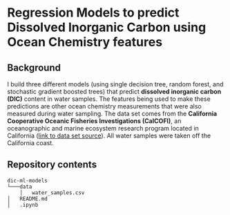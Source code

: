 # Regression Models to predict Dissolved Inorganic Carbon using Ocean Chemistry features

## Background
I build three different models (using single decision tree, random forest, and stochastic gradient boosted trees) that predict **dissolved inorganic carbon (DIC)** content in water samples. The features being used to make these predictions are other ocean chemistry measurements that were also measured during water sampling. The data set comes from the **California Cooperative Oceanic Fisheries Investigations (CalCOFI)**, an oceanographic and marine ecosystem research program located in California ([link to data set source](https://calcofi.org/data/oceanographic-data/bottle-database/)). All water samples were taken off the California coast.

## Repository contents
    dic-ml-models
    └───data
        │   water_samples.csv
    │   README.md
    │   .ipynb
